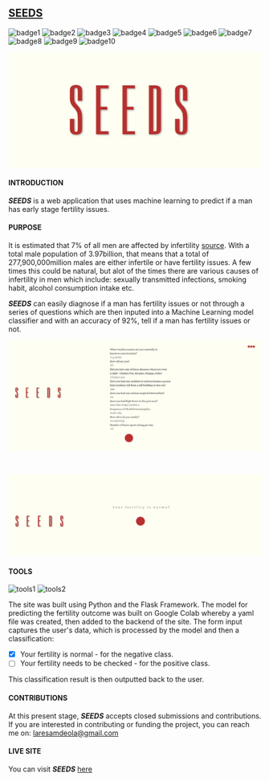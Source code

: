 ## [SEEDS](https://seedswebapp.herokuapp.com/) 
![badge1](https://img.shields.io/badge/status-live-success)
![badge2](https://img.shields.io/badge/deployment-heroku-yellow)
![badge3](https://img.shields.io/badge/languages-python-black)
![badge4](https://img.shields.io/badge/tools-jinja2-red)
![badge5](https://img.shields.io/badge/technologies-HTML5-red)
![badge6](https://img.shields.io/badge/technologies-CSS3-red)
![badge7](https://img.shields.io/badge/technologies-flask-red)
![badge8](https://img.shields.io/badge/technologies-numpy-red)
![badge9](https://img.shields.io/badge/technologies-pandas-black)
![badge10](https://img.shields.io/badge/technologies-sklearn-red)

![SEEDS](./SEEDShomepage.jpg)


#### INTRODUCTION

***SEEDS*** is a web application that uses machine learning to predict if a man has early stage fertility issues.

#### PURPOSE

It is estimated that 7% of all men are affected by infertility [source](https://www.fertilityfamily.co.uk/blog/how-common-is-male-infertility-everything-you-need-to-know/#:~:text=Male%20Infertility%20Statistics%3A,men%20are%20affected%20by%20infertility). With a total male population of 3.97billion, that means that a total of 277,900,000million males are either infertile or have fertility issues. A few times this could be natural, but alot of the times there are various causes of infertility in men which include: sexually transmitted infections, smoking habit, alcohol consumption intake etc.

***SEEDS*** can easily diagnose if a man has fertility issues or not through a series of questions which are then inputed into a Machine Learning model classifier and with an accuracy of 92%, tell if a man has fertility issues or not.  

![SEEDSform](./SEEDSform.jpg)

<br/>

![SEEDSprediction](./SEEDSpred.jpg)

#### TOOLS
![tools1](https://img.shields.io/badge/-flask-red)
![tools2](https://img.shields.io/badge/-python-red)

The site was built using Python and the Flask Framework. The model for predicting the fertility outcome was built on Google Colab whereby a yaml file was created, then added to the backend of the site. The form input captures the user's data, which is processed by the model and then a classification:

- [x] Your fertility is normal - for the negative class.
- [ ] Your fertility needs to be checked - for the positive class. 

This classification result is then outputted back to the user.
#### CONTRIBUTIONS

At this present stage, ***SEEDS*** accepts closed submissions and contributions. If you are interested in contributing or funding the project, you can reach me on:
laresamdeola@gmail.com

#### LIVE SITE

You can visit ***SEEDS*** [here](https://seedswebapp.herokuapp.com/)
